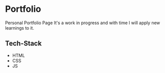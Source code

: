 # Portfolio

Personal Portfolio Page
It's a work in progress and with time I will apply new learnings to it.

## Tech-Stack

- HTML
- CSS
- JS
